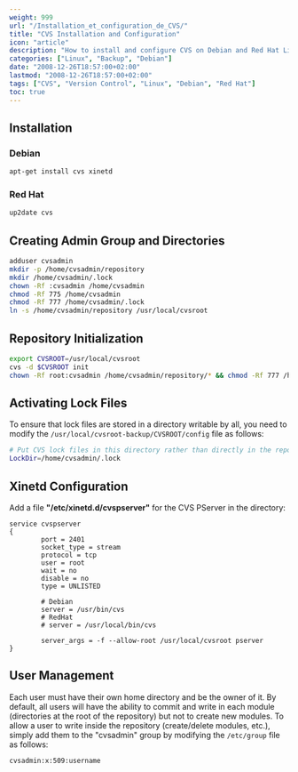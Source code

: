 ```yaml
---
weight: 999
url: "/Installation_et_configuration_de_CVS/"
title: "CVS Installation and Configuration"
icon: "article"
description: "How to install and configure CVS on Debian and Red Hat Linux distributions."
categories: ["Linux", "Backup", "Debian"]
date: "2008-12-26T18:57:00+02:00"
lastmod: "2008-12-26T18:57:00+02:00"
tags: ["CVS", "Version Control", "Linux", "Debian", "Red Hat"]
toc: true
---
```


## Installation

### Debian

```bash
apt-get install cvs xinetd
```

### Red Hat

```bash
up2date cvs
```

## Creating Admin Group and Directories

```bash
adduser cvsadmin
mkdir -p /home/cvsadmin/repository
mkdir /home/cvsadmin/.lock
chown -Rf :cvsadmin /home/cvsadmin
chmod -Rf 775 /home/cvsadmin
chmod -Rf 777 /home/cvsadmin/.lock
ln -s /home/cvsadmin/repository /usr/local/cvsroot
```

## Repository Initialization

```bash
export CVSROOT=/usr/local/cvsroot
cvs -d $CVSROOT init
chown -Rf root:cvsadmin /home/cvsadmin/repository/* && chmod -Rf 777 /home/cvsadmin/repository/*
```

## Activating Lock Files

To ensure that lock files are stored in a directory writable by all, you need to modify the `/usr/local/cvsroot-backup/CVSROOT/config` file as follows:

```bash
# Put CVS lock files in this directory rather than directly in the repository.
LockDir=/home/cvsadmin/.lock
```

## Xinetd Configuration

Add a file **"/etc/xinetd.d/cvspserver"** for the CVS PServer in the directory:

```text
service cvspserver
{
        port = 2401
        socket_type = stream
        protocol = tcp
        user = root
        wait = no
        disable = no
        type = UNLISTED

        # Debian
        server = /usr/bin/cvs
        # RedHat
        # server = /usr/local/bin/cvs

        server_args = -f --allow-root /usr/local/cvsroot pserver
}
```

## User Management

Each user must have their own home directory and be the owner of it.
By default, all users will have the ability to commit and write in each module (directories at the root of the repository) but not to create new modules.
To allow a user to write inside the repository (create/delete modules, etc.), simply add them to the "cvsadmin" group by modifying the `/etc/group` file as follows:

```bash
cvsadmin:x:509:username
```